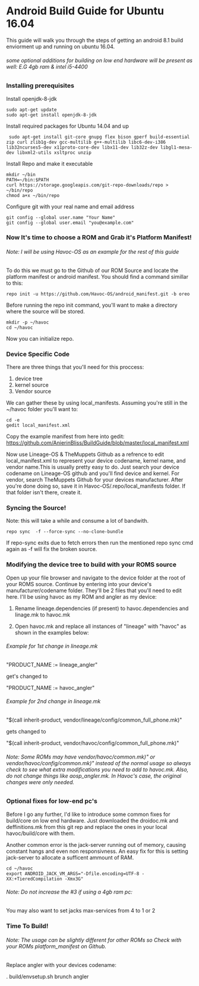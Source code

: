 # Android Build Guide for Ubuntu 16.04

This guide will walk you through the steps of getting an android 8.1 build enviorment up and running on ubuntu 16.04.
###### some optional additions for building on low end hardware will be present as well: E.G 4gb ram & intel i5-4400

### Installing prerequisites

Install openjdk-8-jdk
```
sudo apt-get update
sudo apt-get install openjdk-8-jdk
```

Install required packages for Ubuntu 14.04 and up
```
 sudo apt-get install git-core gnupg flex bison gperf build-essential zip curl zlib1g-dev gcc-multilib g++-multilib libc6-dev-i386 lib32ncurses5-dev x11proto-core-dev libx11-dev lib32z-dev libgl1-mesa-dev libxml2-utils xsltproc unzip
```

Install Repo and make it executable
```
mkdir ~/bin
PATH=~/bin:$PATH
curl https://storage.googleapis.com/git-repo-downloads/repo > ~/bin/repo
chmod a+x ~/bin/repo
```

Configure git with your real name and email address
```
git config --global user.name "Your Name"
git config --global user.email "you@example.com"
```

### Now It's time to choose a ROM and Grab it's Platform Manifest!
###### Note: I will be using Havoc-OS as an example for the rest of this guide
To do this we must go to the Github of our ROM Source and locate the platform manifest or android manifest. You should find a command simillar to this:
```
repo init -u https://github.com/Havoc-OS/android_manifest.git -b oreo
```
Before running the repo init command, you'll want to make a directory where the source will be stored.
```
mkdir -p ~/havoc
cd ~/havoc
```
Now you can initialize repo.

### Device Specific Code

There are three things that you'll need for this proccess:
1. device tree
2. kernel source
3. Vendor source

We can gather these by using local_manifests. Assuming you're still in the ~/havoc folder you'll want to:
```
cd -e
gedit local_manifest.xml
```
Copy the example manifest from here into gedit: https://github.com/AnierinBliss/BuildGuide/blob/master/local_manifest.xml

Now use Lineage-OS & TheMuppets Github as a refrence to edit local_manifest.xml to represent your device codename, kernel name, and vendor name.This is usually pretty easy to do. Just search your device codename on Lineage-OS github and you'll find device and kernel. For vendor, search TheMuppets Github for your devices manufacturer. After you're done doing so, save it in Havoc-OS/.repo/local_manifests folder. If that folder isn't there, create it.

### Syncing the Source!
Note: this will take a while and consume a lot of bandwith.
```
repo sync  -f --force-sync --no-clone-bundle
```
If repo-sync exits due to fetch errors then run the mentioned repo sync cmd again as -f will fix the broken source.

### Modifying the device tree to build with your ROMS source
Open up your file browser and navigate to the device folder at the root of your ROMS source. Continue by entering into your device's manufacturer/codename folder. They'll be 2 files that you'll need to edit here. I'll be using havoc as my ROM and angler as my device:

1. Rename lineage.dependencies (if present) to havoc.dependencies and linage.mk to havoc.mk

2. Open havoc.mk and replace all instances of "lineage" with "havoc" as shown in the examples below:

###### Example for 1st change in lineage.mk
"PRODUCT_NAME := lineage_angler" 

get's changed to 

"PRODUCT_NAME := havoc_angler"

###### Example for 2nd change in lineage.mk
"$(call inherit-product, vendor/lineage/config/common_full_phone.mk)" 

gets changed to

"$(call inherit-product, vendor/havoc/config/common_full_phone.mk)"

###### Note: Some ROMs may have vendor/havoc/common.mk)" or vendor/havoc/config/common.mk)" instead of the normal usage so always check to see what extra modifications you need to add to havoc.mk. Also, do not change things like aosp_angler.mk. In Havoc's case, the original changes were only needed.


### Optional fixes for low-end pc's

Before I go any further, I'd like to introduce some common fixes for build/core on low end hardware. Just downloaded the droidoc.mk and deffinitions.mk from this git rep and replace the ones in your local havoc/build/core with them.

Another common error is the jack-server running out of memory, causing constant hangs and even non responsivness. An easy fix for this is setting jack-server to allocate a sufficent ammount of RAM.
```
cd ~/havoc
export ANDROID_JACK_VM_ARGS="-Dfile.encoding=UTF-8 -XX:+TieredCompilation -Xmx3G"
```
###### Note: Do not increase the #3 if using a 4gb ram pc:

You may also want to set jacks max-services from 4 to 1 or 2

### Time To Build!
###### Note: The usage can be slightly different for other ROMs so Check with your ROMs platform_manifest on Github.

Replace angler with your devices codename:

. build/envsetup.sh
brunch angler
```

```



